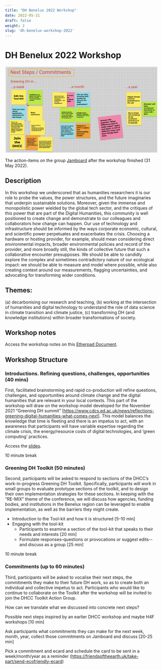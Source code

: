 ```yaml
---
title: "DH Benelux 2022 Workshop"
date: 2022-05-31
draft: false
weight: 2
slug: 'dh-benelux-workshop-2022'
---
```


# DH Benelux 2022 Workshop

![jambourd](./images/dh-benelux-jambourd.png)

The action-items on the group [Jamboard](https://jamboard.google.com/d/1XfFs1dEdQ_vOWfpuybf7H4dKCQbglgGhv3u6tkZTMmM/viewer?f=0) after the workshop finished (31 May 2022).

## Description

In this workshop we underscored that as humanities researchers it is our role to probe the values, the power structures, and the future imaginaries that underpin sustainable solutions. Moreover, given the immense and monopolistic power wielded by the global tech sector, and the critiques of this power that are part of the Digital Humanities, this community is well positioned to create change and demonstrate to our colleagues and collaborators how change can happen. Our use of technology and infrastructure should be informed by the ways corporate economic, cultural, and scientific power perpetuates and exacerbates the crisis. Choosing a hardware or hosting provider, for example, should mean considering direct environmental impacts, broader environmental policies and record of the provider, and more broadly still, the kinds of collective future that such a collaborative encounter presupposes. We should be able to candidly explore the complex and sometimes contradictory nature of our ecological impact: we should be able to measure and model where possible, while also creating context around our measurements, flagging uncertainties, and advocating for transforming wider conditions.

## Themes:
(a) decarbonising our research and teaching,
(b) working at the intersection of humanities and digital technology to understand the role of data science in climate transition and climate justice,
(c) transforming DH (and knowledge institutions) within broader transformations of society.

## Workshop notes
Access the workshop notes on this [Etherpad Document](https://etherpad.wikimedia.org/p/DHCC-tool-kit-workshop).

## Workshop Structure

### Introductions. Refining questions, challenges, opportunities (40 mins)

First, facilitated brainstorming and rapid co-production will refine questions, challenges, and opportunities around climate change and the digital humanities that are relevant in your local contexts. This part of the workshop will draw on the workshop model developed for the November 2021 “Greening DH summit” [https://www.cdcs.ed.ac.uk/news/reflections-greening-digital-humanities-what-comes-next].  This model balances the knowledge that time is fleeting and there is an impetus to act, with an awareness that participants will have variable expertise regarding the climate crisis, the energy/resource costs of digital technologies, and ‘green computing’ practices.

Access the [slides](https://docs.google.com/presentation/d/1-6Zny9WKYyq7hV-QGVMhDi_5ApPb7tdxYxiKado6c-0/edit?usp=sharing).

10 minute break

### Greening DH Toolkit (50 minutes)

Second, participants will be asked to respond to sections of the DHCC’s work-in-progress Greening DH Toolkit. Specifically, participants will work in small groups to evaluate prototype sections of the toolkit, and to design their own implementation strategies for these sections. In keeping with the “RE-MIX” theme of the conference, we will discuss how agencies, funding bodies, and institutions in the Benelux region can be leveraged to enable implementation, as well as the barriers they might create.

- Introduction to the Tool-kit and how it is structured [5–10 min]
- Engaging with the tool-kit
  - Participants to examine a section of the tool-kit that speaks to their needs and interests [20 min]
  - Formulate responses–questions or provocations or suggest edits--and discuss as a group [25 min]

10 minute break

### Commitments (up to 60 minutes)

Third, participants will be asked to vocalise their next steps, the commitments they make to their future DH work, so as to create both an individual and collective impetus to act. Participants who would like to continue to collaborate on the Toolkit after the workshop will be invited to join the DHCC Toolkit Action Group.

How can we translate what we discussed into concrete next steps?

Possible next steps inspired by an earlier DHCC workshop and maybe H4F workshops [10 min]

Ask participants what commitments they can make for the next week, month, year, collect those commitments on Jamboard and discuss [20-25 min]

Pick a commitment and ecard and schedule the card to be sent in a week/month/year as a reminder (https://friendsoftheearth.uk/take-part/send-ecofriendly-ecard)

